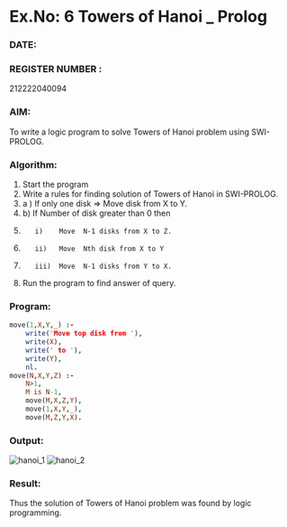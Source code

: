 # Ex.No: 6   Towers of Hanoi _ Prolog  
### DATE:      

### REGISTER NUMBER : 
212222040094
### AIM: 
To  write  a logic program  to solve Towers of Hanoi problem  using SWI-PROLOG. 
### Algorithm:
1. Start the program
2.  Write a rules for finding solution of Towers of Hanoi in SWI-PROLOG.
3.  a )	If only one disk  => Move disk from X to Y.
4.  b)	If Number of disk greater than 0 then
5.        i)	Move  N-1 disks from X to Z.
6.        ii)	Move  Nth disk from X to Y
7.        iii)	Move  N-1 disks from Y to X.
8. Run the program  to find answer of  query.

### Program:
```prolog
move(1,X,Y,_) :-  
    write('Move top disk from '), 
    write(X), 
    write(' to '), 
    write(Y), 
    nl. 
move(N,X,Y,Z) :- 
    N>1, 
    M is N-1, 
    move(M,X,Z,Y), 
    move(1,X,Y,_), 
    move(M,Z,Y,X).
```
### Output:

![hanoi_1](https://github.com/user-attachments/assets/9eb7e057-e6f3-4eed-84ea-e39e9b533bba)
![hanoi_2](https://github.com/user-attachments/assets/1665b484-3336-4d76-a51e-64850edb015c)



### Result:
Thus the solution of Towers of Hanoi problem was found by logic programming.
